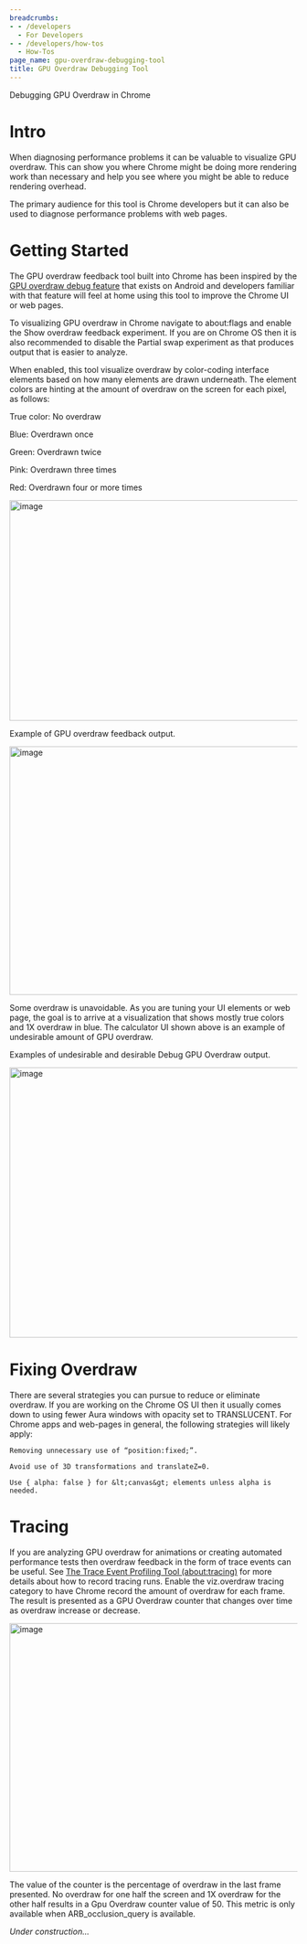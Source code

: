 ```yaml
---
breadcrumbs:
- - /developers
  - For Developers
- - /developers/how-tos
  - How-Tos
page_name: gpu-overdraw-debugging-tool
title: GPU Overdraw Debugging Tool
---
```


Debugging GPU Overdraw in Chrome

# Intro

When diagnosing performance problems it can be valuable to visualize GPU
overdraw. This can show you where Chrome might be doing more rendering work than
necessary and help you see where you might be able to reduce rendering overhead.

The primary audience for this tool is Chrome developers but it can also be used
to diagnose performance problems with web pages.

# Getting Started

The GPU overdraw feedback tool built into Chrome has been inspired by the [GPU
overdraw debug
feature](https://developer.android.com/studio/profile/dev-options-overdraw.html)
that exists on Android and developers familiar with that feature will feel at
home using this tool to improve the Chrome UI or web pages.

To visualizing GPU overdraw in Chrome navigate to about:flags and enable the
Show overdraw feedback experiment. If you are on Chrome OS then it is also
recommended to disable the Partial swap experiment as that produces output that
is easier to analyze.

When enabled, this tool visualize overdraw by color-coding interface elements
based on how many elements are drawn underneath. The element colors are hinting
at the amount of overdraw on the screen for each pixel, as follows:

True color: No overdraw

Blue: Overdrawn once

Green: Overdrawn twice

Pink: Overdrawn three times

Red: Overdrawn four or more times

<img alt="image"
src="https://docs.google.com/a/google.com/drawings/d/sKYz4g05kUmYRmx8p5qR50w/image?w=599&h=386&rev=1&ac=1"
height=386 width=599>

Example of GPU overdraw feedback output.

<img alt="image"
src="https://docs.google.com/a/google.com/drawings/d/s0J4KvzwLwH8-dNJuiC8UOQ/image?w=599&h=435&rev=22&ac=1"
height=435 width=599>

Some overdraw is unavoidable. As you are tuning your UI elements or web page,
the goal is to arrive at a visualization that shows mostly true colors and 1X
overdraw in blue. The calculator UI shown above is an example of undesirable
amount of GPU overdraw.

Examples of undesirable and desirable Debug GPU Overdraw output.

<img alt="image"
src="https://docs.google.com/a/google.com/drawings/d/shfmR54KvCMtndr2_oPSxDg/image?w=624&h=473&rev=102&ac=1"
height=473 width=624>

# Fixing Overdraw

There are several strategies you can pursue to reduce or eliminate overdraw. If
you are working on the Chrome OS UI then it usually comes down to using fewer
Aura windows with opacity set to TRANSLUCENT. For Chrome apps and web-pages in
general, the following strategies will likely apply:

    Removing unnecessary use of “position:fixed;”.

    Avoid use of 3D transformations and translateZ=0.

    Use { alpha: false } for &lt;canvas&gt; elements unless alpha is needed.

# Tracing

If you are analyzing GPU overdraw for animations or creating automated
performance tests then overdraw feedback in the form of trace events can be
useful. See [The Trace Event Profiling Tool
(about:tracing)](http://www.chromium.org/developers/how-tos/trace-event-profiling-tool)
for more details about how to record tracing runs. Enable the viz.overdraw
tracing category to have Chrome record the amount of overdraw for each frame.
The result is presented as a GPU Overdraw counter that changes over time as
overdraw increase or decrease.

<img alt="image"
src="https://docs.google.com/a/google.com/drawings/d/sLB42g9KPAjoPQGg8bqA4Sg/image?w=599&h=435&rev=21&ac=1"
height=435 width=599>

The value of the counter is the percentage of overdraw in the last frame
presented. No overdraw for one half the screen and 1X overdraw for the other
half results in a Gpu Overdraw counter value of 50. This metric is only
available when ARB_occlusion_query is available.

*Under construction...*